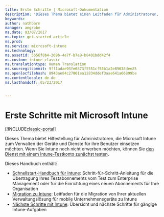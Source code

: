 ```yaml
---
title: Erste Schritte | Microsoft-Dokumentation
description: "Dieses Thema bietet einen Leitfaden für Administratoren, um Microsoft Intune in der von ihnen verwalteten Produktionsumgebung des Unternehmens bereitzustellen."
keywords: 
author: nathbarn
manager: angrobe
ms.date: 03/07/2017
ms.topic: get-started-article
ms.prod: 
ms.service: microsoft-intune
ms.technology: 
ms.assetid: 5b56f8b4-269b-4e7f-b7e9-b0401bdd42f4
ms.custom: intune-classic
ms.translationtype: Human Translation
ms.sourcegitcommit: 9ff1adae93fe6873f5551cf58b1a2e89638dee85
ms.openlocfilehash: 8943ae84c27001ea12834ddef3aae641a66899be
ms.contentlocale: de-de
ms.lasthandoff: 05/23/2017


---
```


# <a name="get-started-with-microsoft-intune"></a>Erste Schritte mit Microsoft Intune

[!INCLUDE[classic-portal](../includes/classic-portal.md)]

Dieses Thema bietet Hilfestellung für Administratoren, die Microsoft Intune zum Verwalten der Geräte und Dienste für ihre Benutzer einsetzen möchten. Wenn Sie Intune noch nicht erwerben möchten, können Sie [den Dienst mit einem Intune-Testkonto zunächst testen](/intune-classic/understand-explore/get-started-with-a-30-day-trial-of-microsoft-intune).

Dieses Handbuch enthält:
- [Schnellstart-Handbuch für Intune](start-with-a-paid-subscription-to-microsoft-intune.md): Schritt-für-Schritt-Anleitung für die Übertragung Ihres Testabonnements vom Test zum Enterprise Management oder für die Einrichtung eines neuen Abonnements für Ihre Organisation
- [Migration zu Intune](/intune-classic/plan-design/intune-mdm-migration-guide): Leitfaden für die Migration von Ihrer aktuellen Verwaltungslösung für mobile Unternehmensgeräte zu Intune
- [Nächste Schritte mit Intune](prevent-company-data-leaks-from-Office-365-mobile-apps.md): Übersicht und nächste Schritte für gängige Intune-Aufgaben

